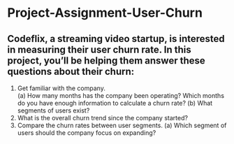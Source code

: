 # Project-Assignment-User-Churn
## Codeflix, a streaming video startup, is interested in measuring their user churn rate. In this project, you’ll be helping them answer these questions about their churn:  
1. Get familiar with the company.  
(a) How many months has the company been operating? Which months do you have enough information to calculate a churn rate? 
(b) What segments of users exist? 
2. What is the overall churn trend since the company started?  
3. Compare the churn rates between user segments. 
(a) Which segment of users should the company focus on expanding?
